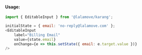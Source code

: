 #### Usage:

```js static
import { EditableInput } from '@lalamove/karang';
```

```js
initialState = { email: 'no-reply@lalamove.com' };
<EditableInput
    label="Billing Email"
    value={state.email}
    onChange={e => this.setState({ email: e.target.value })}
/>
```
